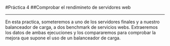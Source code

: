 #Práctica 4
##Comprobar el rendimineto de servidores web
***
En esta practica, someteremos a uno de los servidores finales y a nuestro balanceador de carga, a dos benchmark de servicios webs.
Extraeremos los datos de ambas ejecuciones y los compararemos para comprobar la mejora que supone el uso de un balanceador de carga.
